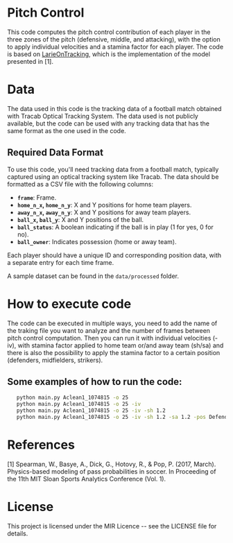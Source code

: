 # Pitch Control
This code computes the pitch control contribution of each player in the three zones of the pitch (defensive, middle, and attacking), with the option to apply individual velocities and a stamina factor for each player. The code is based on [LarieOnTracking](https://github.com/Friends-of-Tracking-Data-FoTD/LaurieOnTracking), which is the implementation of the model presented in [1].

# Data
The data used in this code is the tracking data of a football match obtained with Tracab Optical Tracking System. The data used is not publicly available, but the code can be used with any tracking data that has the same format as the one used in the code. 

## Required Data Format

To use this code, you'll need tracking data from a football match, typically captured using an optical tracking system like Tracab. The data should be formatted as a CSV file with the following columns:

- **`frame`**: Frame.
- **`home_n_x`, `home_n_y`**: X and Y positions for home team players.
- **`away_n_x`, `away_n_y`**: X and Y positions for away team players.
- **`ball_x`, `ball_y`**: X and Y positions of the ball.
- **`ball_status`**: A boolean indicating if the ball is in play (1 for yes, 0 for no).
- **`ball_owner`**: Indicates possession (home or away team).

Each player should have a unique ID and corresponding position data, with a separate entry for each time frame. 

A sample dataset can be found in the `data/processed` folder.

# How to execute code

The code can be executed in multiple ways, you need to add the name of the traking file you want to analyze and the number of frames between pitch control computation.
Then you can run it with individual velocities (-iv), with stamina factor applied to home team or/and away team (sh/sa) and there is also the possibility to apply the stamina factor to a certain position (defenders, midfielders, strikers).

## Some examples of how to run the code:
```bash
   python main.py Aclean1_1074815 -o 25
   python main.py Aclean1_1074815 -o 25 -iv
   python main.py Aclean1_1074815 -o 25 -iv -sh 1.2
   python main.py Aclean1_1074815 -o 25 -iv -sh 1.2 -sa 1.2 -pos Defenders
   ```

# References
[1] Spearman, W., Basye, A., Dick, G., Hotovy, R., & Pop, P. (2017, March). Physics-based modeling of pass probabilities in soccer. In Proceeding of the 11th MIT Sloan Sports Analytics Conference (Vol. 1).

# License
This project is licensed under the MIR Licence -- see the LICENSE file for details.





